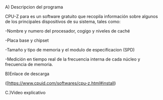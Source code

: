 A) Descripcion del programa

CPU-Z para es un software gratuito que recopila información sobre algunos de los principales dispositivos de su sistema, tales como:

-Nombre y numero del procesador, cogigo y niveles de caché

-Placa base y chipset

-Tamaño y tipo de memoria y el modulo de especificacion (SPD)

-Medición en tiempo real de la frecuencia interna de cada núcleo y frecuencia de memoria.

B)Enlace de descarga

([https://www.cpuid.com/softwares/cpu-z.html#install)

C.)Video explicativo
